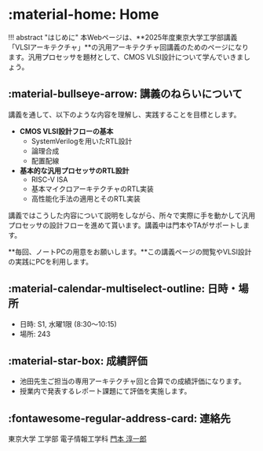 # :material-home: Home

!!! abstract "はじめに"
    本Webページは、**2025年度東京大学工学部講義「VLSIアーキテクチャ」**の汎用アーキテクチャ回講義のためのページになります。汎用プロセッサを題材として、CMOS VLSI設計について学んでいきましょう。

## :material-bullseye-arrow: 講義のねらいについて

講義を通して、以下のような内容を理解し、実践することを目標とします。

- **CMOS VLSI設計フローの基本**
    - SystemVerilogを用いたRTL設計
    - 論理合成
    - 配置配線
- **基本的な汎用プロセッサのRTL設計**
    - RISC-V ISA
    - 基本マイクロアーキテクチャのRTL実装
    - 高性能化手法の適用とそのRTL実装

講義ではこうした内容について説明をしながら、所々で実際に手を動かして汎用プロセッサの設計フローを進めて貰います。講義中は門本やTAがサポートします。

**毎回、ノートPCの用意をお願いします。**この講義ページの閲覧やVLSI設計の実践にPCを利用します。

## :material-calendar-multiselect-outline: 日時・場所

- 日時: S1, 水曜1限 (8:30～10:15)
- 場所: 243

## :material-star-box: 成績評価

- 池田先生ご担当の専用アーキテクチャ回と合算での成績評価になります。
- 授業内で発表するレポート課題にて評価を実施します。

## :fontawesome-regular-address-card: 連絡先

東京大学 工学部 電子情報工学科 [門本 淳一郎](https://tartetrat.site/)